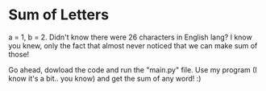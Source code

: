 # Sum of Letters

a = 1, b = 2. Didn't know there were 26 characters in English lang? 
I know you knew, only the fact that almost never noticed that we can make sum of those!

Go ahead, dowload the code and run the "main.py" file.
Use my program (I know it's a bit.. you know) and get the sum of any word! :)



